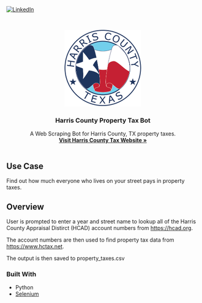 <!-- SHIELDS -->
[![LinkedIn][linkedin-shield]][linkedin-url]

<!-- LOGO -->
<br />
<p align="center">
  <a href="https://github.com/gboogy/hcad-property-taxes">
    <img src="images/hctx-logo.png" alt="Logo" width="200" height="200">
  </a>

  <h3 align="center">Harris County Property Tax Bot</h3>

  <p align="center">
    A Web Scraping Bot for Harris County, TX property taxes.
    <br />
    <a href="https://www.hctax.net/Property/Overview"><strong>Visit Harris County Tax Website »</strong></a>
    <br />
    <br />
  </p>
</p>


## Use Case
Find out how much everyone who lives on your street pays in property taxes.

## Overview
User is prompted to enter a year and street name to lookup all of the Harris County Appraisal Distirct (HCAD) account numbers from https://hcad.org.

The account numbers are then used to find property tax data from https://www.hctax.net.

The output is then saved to property_taxes.csv

### Built With
* Python
* [Selenium](https://selenium-python.readthedocs.io/)


<!-- MARKDOWN LINKS & IMAGES -->
<!-- https://www.markdownguide.org/basic-syntax/#reference-style-links -->
[linkedin-shield]: https://img.shields.io/badge/-LinkedIn-black.svg?style=flat-square&logo=linkedin&colorB=555
[linkedin-url]: https://linkedin.com/in/gilbert-hopkins
[product-screenshot]: images/screenshot.png
